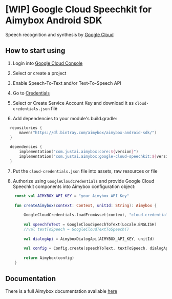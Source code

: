 # [WIP] Google Cloud Speechkit for Aimybox Android SDK

Speech recognition and synthesis by [Google Cloud](https://cloud.google.com/products/)

## How to start using

1. Login into [Google Cloud Console](https://console.cloud.google.com)

2. Select or create a project

3. Enable Speech-To-Text and/or Text-To-Speech API

4. Go to [Credentials](https://console.cloud.google.com/apis/credentials)

5. Select or Create Service Account Key and download it as `cloud-credentials.json` file

6. Add dependencies to your module's build.gradle:
```kotlin
  repositories {
      maven("https://dl.bintray.com/aimybox/aimybox-android-sdk/")
  }
  
  dependencies {
      implementation("com.justai.aimybox:core:${version}")
      implementation("com.justai.aimybox:google-cloud-speechkit:${version}")
  }
```

7. Put the `cloud-credentials.json` file into assets, raw resources or file

8. Authorize using `GoogleCloudCredentials` and provide Google Cloud Speechkit components into Aimybox configuration object:
```kotlin
    const val AIMYBOX_API_KEY = "your Aimybox API Key"
    
    fun createAimybox(context: Context, unitId: String): Aimybox {
    
        GoogleCloudCredentials.loadFromAsset(context, "cloud-credentials.json")
    
        val speechToText = GoogleCloudSpeechToText(Locale.ENGLISH)
        //val textToSpeech = GoogleCloudTextToSpeech()
        
        val dialogApi = AimyboxDialogApi(AIMYBOX_API_KEY, unitId)
        
        val config = Config.create(speechToText, textToSpeech, dialogApi)
    
        return Aimybox(config)
    }
```

## Documentation

There is a full Aimybox documentation available [here](https://help.aimybox.com)
